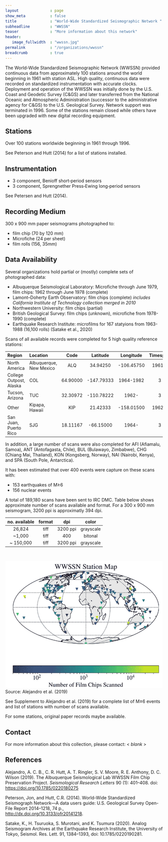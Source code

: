 ```yaml
---
layout              : page
show_meta           : false
title               : "World-Wide Standardized Seismographic Network "
subheadline         : "WWSSN"
teaser              : "More information about this network"
header:
   image_fullwidth  : "wwssn.jpg"
permalink           : "/organizations/wwssn"
breadcrumb          : true
---
```


The World-Wide Standardized Seismographic Network (WWSSN) provided continuous data from approximately 100 stations around the world beginning in 1961 with station ASL. High quality, continuous data were recorded on standardized instrumentation with accurate clocks. Deployment and operation of the WWSSN was initially done by the U.S. Coast and Geodetic Survey (C&GS) and later transferred from the National Oceanic and Atmospheric Administration (successor to the administrative agency for C&GS) to the U.S. Geological Survey. Network support was terminated in 1996. Some of the stations remain closed while others have been upgraded with new digital recording equipment.


## Stations

Over 100 stations worldwide beginning in 1961 through 1996.

See Peterson and Hutt (2014) for a list of stations installed.

## Instrumentation
* 3 component, Benioff short‐period sensors
* 3 component, Sprengnether Press‐Ewing long‐period sensors

See Petersen and Hutt (2014).


## Recording Medium
300 x 900 mm paper seismograms photographed to:
*	film chip (70 by 120 mm)
*	Microfiche (24 per sheet)
*	film rolls (156, 35mm)

## Data Availability
Several organizations hold partial or (mostly) complete sets of photographed data:
* Albuquerque Seismological Laboratory: Microfiche through June 1979, film chips: 1962 through June 1978 (complete)
* Lamont–Doherty Earth Observatory: film chips (complete) *includes California Institute of Technology collection merged in 2010*
* Northwestern University: film chips (partial)
* British Geological Survey: film chips (unknown), microfiche from 1978-1990 (complete)
* Earthquake Research Institute: microfilms for 167 statyions from 1963-1988 (16,100 rolls) (Satake et al., 2020)

Scans of all available records were completed for 5 high quality reference stations:

**Region** | **Location** | **Code** | **Latitude** | **Longitude** | **Timespan** | **Components**
| :--- | :--- | :---: | :---: | :---: | :---: | :---:
North America | Albuquerque, New Mexico |ALQ | 34.94250 | -106.45750| 1961 - | 3
| College Outpost, Alaska | COL | 64.90000 | -147.79333 | 1964-1982 | 3
| Tucson, Arizona |TUC | 32.30972 |-110.78222 | 1962- | 3
Other | Kipapa, Hawaii | KIP| 21.42333| -158.01500| 1962 - | 3
| San Juan, Puerto Rico | SJG | 18.11167 | -66.15000 | 1964- | 3

In addition, a large number of scans were also completed for AFI (Afiamalu, Samoa), ANT (Antofagasta, Chile), BUL (Bulawayo, Zimbabwe), CHG (Chiang Mai, Thailand), KON (Kongsberg, Norway), NAI (Nairobi, Kenya), and SPA (South Pole, Antarctica).

It has been estimated that over 400 events were capture on these scans with:
* 153 earthquakes of M&ge;6
* 156 nuclear events


A total of 189,180 scans have been sent to IRC DMC. Table below shows approximate number of scans available and format.
For a 300 x 900 mm seismogram, 3200 ppi is approximatly 394 dpi.

**no. available** | **format** | **dpi** | **color**
| :---: | :---: | :---: | :---:
26,824 | tiff | 3200 ppi  | grayscale
~1,000 | tiff |  400 | bitonal
~ 150,000 | tiff | 3200 ppi | grayscale

<br>

![chips scanned](../images/PreservingHistoricEarthquakeRecords.jpg)
Source: Alejandro  et al. (2019)

See Supplement to Alejandro et al. (2019) for a complete list of  M&ge;6 events and list of stations with number of scans available.

For some stations, original paper records maybe available.
## Contact
For more information about this collection, please contact: \< *blank* \>

## References
Alejandro, A. C. B., C. R. Hutt, A. T. Ringler, S. V. Moore, R. E. Anthony, D. C. Wilson (2019). The Albuquerque Seismological Lab WWSSN Film Chip Preservation Project. *Seismological Research Letters* 90 (1): 401–408. doi: https://doi.org/10.1785/0220180275


Peterson, Jon, and Hutt, C.R. (2014). World-Wide Standardized Seismograph Network—A data users guide: U.S. Geological Survey Open-File Report 2014–1218, 74 p.,  
http://dx.doi.org/10.3133/ofr20141218.

Satake, K., H. Tsuruoka, S. Murotani, and K. Tsumura (2020). Analog Seismogram Archives at the Earthquake Research Institute, the
University of Tokyo, Seismol. Res. Lett. 91, 1384–1393, doi: 10.1785/0220190281.
